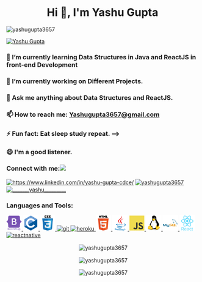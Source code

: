 <h1 align="center">Hi 👋, I'm Yashu Gupta</h1>
<p align="left"> <img src="https://komarev.com/ghpvc/?username=yashugupta3657&label=Profile%20views&color=0e75b6&style=flat" alt="yashugupta3657" /> </p>
<p align="left"> <a href="https://www.linkedin.com/in/yashu-gupta-cdce/" target="blank"><img src="https://img.shields.io/badge/Linkedin-Yashu%20Gupta-blue?style=for-the-badge&logo=linkedin" alt="Yashu Gupta" /></a> </p>


### 🌱 I’m currently learning Data Structures in Java and ReactJS in front-end Development
### 🔭 I’m currently working on Different Projects.
### 💬 Ask me anything about Data Structures and ReactJS.
### 📫 How to reach me: Yashugupta3657@gmail.com
### ⚡ Fun fact: Eat sleep study repeat. -->
### 😄 I'm a good listener. 
<h3 align="left">Connect with me:<img src="https://github.com/rajput2107/rajput2107/raw/master/Assets/Handshake.gif" height="33px"/></h3>
<p align="left">
<a href="https://linkedin.com/in/https://www.linkedin.com/in/yashu-gupta-cdce/" target="blank"><img align="center" src="https://raw.githubusercontent.com/rahuldkjain/github-profile-readme-generator/master/src/images/icons/Social/linked-in-alt.svg" alt="https://www.linkedin.com/in/yashu-gupta-cdce/" height="30" width="40" /></a>
  <a href="https://fb.com/yashugupta3657" target="blank"><img align="center" src="https://raw.githubusercontent.com/rahuldkjain/github-profile-readme-generator/master/src/images/icons/Social/facebook.svg" alt="yashugupta3657" height="30" width="40" /></a>
<a href="https://instagram.com/_______yashu_________" target="blank"><img align="center" src="https://raw.githubusercontent.com/rahuldkjain/github-profile-readme-generator/master/src/images/icons/Social/instagram.svg" alt="_______yashu_________" height="30" width="40" /></a>
</p>
<h3 align="left">Languages and Tools:</h3>
<p align="left"> <a href="https://getbootstrap.com" target="_blank" rel="noreferrer"> <img src="https://raw.githubusercontent.com/devicons/devicon/master/icons/bootstrap/bootstrap-plain-wordmark.svg" alt="bootstrap" width="40" height="40"/> </a> <a href="https://www.cprogramming.com/" target="_blank" rel="noreferrer"> <img src="https://raw.githubusercontent.com/devicons/devicon/master/icons/c/c-original.svg" alt="c" width="40" height="40"/> </a> <a href="https://www.w3schools.com/css/" target="_blank" rel="noreferrer"> <img src="https://raw.githubusercontent.com/devicons/devicon/master/icons/css3/css3-original-wordmark.svg" alt="css3" width="40" height="40"/> </a> <a href="https://git-scm.com/" target="_blank" rel="noreferrer"> <img src="https://www.vectorlogo.zone/logos/git-scm/git-scm-icon.svg" alt="git" width="40" height="40"/> </a> <a href="https://heroku.com" target="_blank" rel="noreferrer"> <img src="https://www.vectorlogo.zone/logos/heroku/heroku-icon.svg" alt="heroku" width="40" height="40"/> </a> <a href="https://www.w3.org/html/" target="_blank" rel="noreferrer"> <img src="https://raw.githubusercontent.com/devicons/devicon/master/icons/html5/html5-original-wordmark.svg" alt="html5" width="40" height="40"/> </a> <a href="https://www.java.com" target="_blank" rel="noreferrer"> <img src="https://raw.githubusercontent.com/devicons/devicon/master/icons/java/java-original.svg" alt="java" width="40" height="40"/> </a> <a href="https://developer.mozilla.org/en-US/docs/Web/JavaScript" target="_blank" rel="noreferrer"> <img src="https://raw.githubusercontent.com/devicons/devicon/master/icons/javascript/javascript-original.svg" alt="javascript" width="40" height="40"/> </a> <a href="https://www.linux.org/" target="_blank" rel="noreferrer"> <img src="https://raw.githubusercontent.com/devicons/devicon/master/icons/linux/linux-original.svg" alt="linux" width="40" height="40"/> </a> <a href="https://www.mysql.com/" target="_blank" rel="noreferrer"> <img src="https://raw.githubusercontent.com/devicons/devicon/master/icons/mysql/mysql-original-wordmark.svg" alt="mysql" width="40" height="40"/> </a> <a href="https://reactjs.org/" target="_blank" rel="noreferrer"> <img src="https://raw.githubusercontent.com/devicons/devicon/master/icons/react/react-original-wordmark.svg" alt="react" width="40" height="40"/> </a> <a href="https://reactnative.dev/" target="_blank" rel="noreferrer"> <img src="https://reactnative.dev/img/header_logo.svg" alt="reactnative" width="40" height="40"/> </a> </p>
<p align="center">&nbsp;<img align="center" src="https://github-readme-stats.vercel.app/api?username=yashugupta3657&show_icons=true&locale=en&theme=dark" alt="yashugupta3657" /></p>
<p align="center">&nbsp;<img align="center" src="https://github-readme-streak-stats.herokuapp.com/?user=yashugupta3657&theme=dark" alt="yashugupta3657" /></p>
<p align="center">&nbsp;<img align="center" src="https://github-readme-stats.vercel.app/api/top-langs?username=yashugupta3657&show_icons=true&locale=en&layout=compact&theme=dark" alt="yashugupta3657" /></p>

<!--
**Yashugupta3657/Yashugupta3657** is a ✨ _special_ ✨ repository because its `README.md` (this file) appears on your GitHub profile.

Here are some ideas to get you started:

- 🔭 I’m currently working on ...
- 🌱 I’m currently learning ...
- 👯 I’m looking to collaborate on ...
- 🤔 I’m looking for help with ...
- 💬 Ask me about ...
- 📫 How to reach me: ...
- 😄 Pronouns: ...
- ⚡ Fun fact: ...
-->
